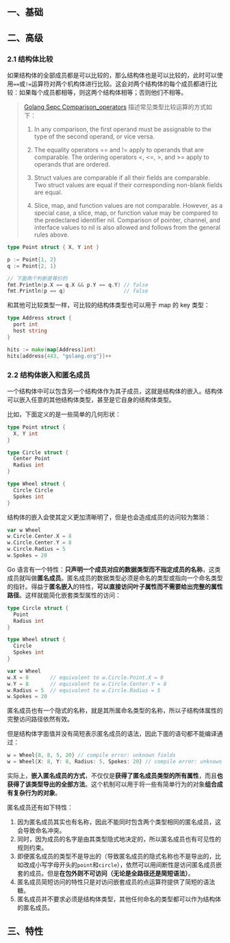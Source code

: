 ## 一、基础

## 二、高级

### 2.1 结构体比较

如果结构体的全部成员都是可以比较的，那么结构体也是可以比较的，此时可以使用`==`或`!=`运算符对两个机构体进行比较。这会对两个结构体的每个成员都进行比较：如果每个成员都相等，则这两个结构体相等；否则他们不相等。

> [Golang Sepc Comparison_operators](https://go.dev/ref/spec#Comparison_operators) 描述常见类型比较运算的方式如下：
> 
> 	1. In any comparison, the first operand must be assignable to the type of the second operand, or vice versa.
> 
> 2. The equality operators == and != apply to operands that are comparable. The ordering operators <, <=, >, and >= apply to operands that are ordered.
> 
> 3. Struct values are comparable if all their fields are comparable. Two struct values are equal if their corresponding non-blank fields are equal.
> 
> 	4.	Slice, map, and function values are not comparable. However, as a special case, a slice, map, or function value may be compared to the predeclared identifier nil. Comparison of pointer, channel, and interface values to nil is also allowed and follows from the general rules above.

```go
type Point struct { X, Y int }

p := Point{1, 2}
q := Point{2, 1}

// 下面两个判断是等价的
fmt.Println(p.X == q.X && p.Y == q.Y) // false
fmt.Println(p == q)                   // false
```

和其他可比较类型一样，可比较的结构体类型也可以用于 map 的 key 类型：

```go
type Address struct {
  port int
  host string
}

hits := make(map[Address]int)
hits[address{443, "golang.org"}]++
```

### 2.2 结构体嵌入和匿名成员

一个结构体中可以包含另一个结构体作为其子成员，这就是结构体的嵌入。结构体可以嵌入任意的其他结构体类型，甚至是它自身的结构体类型。

比如，下面定义的是一些简单的几何形状：

```go
type Point struct {
  X, Y int
}

type Circle struct {
  Center Point
  Radius int
}

type Wheel struct {
  Circle Circle
  Spokes int
}
```

结构体的嵌入会使其定义更加清晰明了，但是也会造成成员的访问较为繁琐：

```go
var w Wheel
w.Circle.Center.X = 8
w.Circle.Center.Y = 8
w.Circle.Radius = 5
w.Spokes = 20
```

Go 语言有一个特性：**只声明一个成员对应的数据类型而不指定成员的名称**，这类成员就叫做**匿名成员**。匿名成员的数据类型必须是命名的类型或指向一个命名类型的指针。得益于**匿名嵌入**的特性，**可以直接访问叶子属性而不需要给出完整的属性路径**。这样就能简化嵌套类型属性的访问：

```go
type Circle struct {
  Point
  Radius int
}

type Wheel struct {
  Circle
  Spokes int
}

var w Wheel
w.X = 8       // equivalent to w.Circle.Point.X = 8
w.Y = 8       // equivalent to w.Circle.Center.Y = 8
w.Radius = 5  // equivalent to w.Circle.Radius = 5
w.Spokes = 20
```

匿名成员也有一个隐式的名称，就是其所属命名类型的名称，所以子结构体属性的完整访问路径依然有效。

但是结构体字面值并没有简短表示匿名成员的语法，因此下面的语句都不能编译通过：

```go
w = Wheel{8, 8, 5, 20} // compile error: unknown fields
w = Wheel{X: 8, Y: 8, Radius: 5, Spokes: 20} // compile error: unknown fields
```

实际上，**嵌入匿名成员的方式**，不仅仅是**获得了匿名成员类型的所有属性**，而且**也获得了该类型导出的全部方法**。这个机制可以用于将一些有简单行为的对象**组合成有复杂行为的对象**。

匿名成员还有如下特性：

1. 因为匿名成员其实也有名称，因此不能同时包含两个类型相同的匿名成员，这会导致命名冲突。
2. 同时，因为成员的名字是由其类型隐式地决定的，所以匿名成员也有可见性的规则约束。
3. 即便匿名成员的类型不是导出的（导致匿名成员的隐式名称也不是导出的，比如改成小写字母开头的`point`和`circle`），依然可以用间断性是访问匿名成员嵌套的成员。但是**在包外则不可访问（无论是全路径还是简短语法）**。
4. 匿名成员简短访问的特性只是对访问嵌套成员的点运算符提供了简短的语法糖。
5. 匿名成员并不要求必须是结构体类型，其他任何命名的类型都可以作为结构体的匿名成员。

## 三、特性

